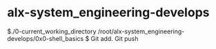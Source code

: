 # alx-system_engineering-develops
$./0-current_working_directory
/root/alx-system_engineering-develops/0x0-shell_basics
$
Git add.
Git push

